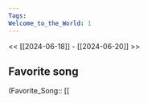 ```yaml
---
Tags: 
Welcome_to_the_World: 1
---
```

 << [[2024-06-18]] - [[2024-06-20]] >> 
## Favorite song
(Favorite_Song:: [[
